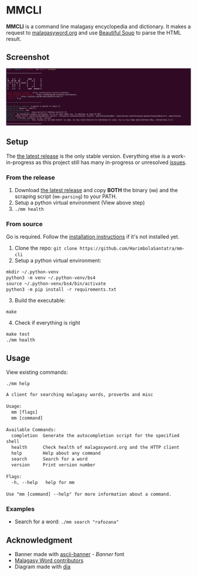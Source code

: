 # MMCLI
**MMCLI** is a command line malagasy encyclopedia and dictionary. It makes a request to [malagasyword.org][1] and use [Beautiful Soup][2] to parse the HTML result.

## Screenshot
![screenshot](screenshot.png)

## Setup

The [the latest release][3] is the only stable version. Everything else is a work-in-progress as this project still has many in-progress or unresolved [issues][4].

### From the release
1. Download [the latest release][3] and copy
**BOTH** the binary (`mm`) and the scraping script (`mm-parsing`) to your
PATH.
2. Setup a python virtual environment (View above step)
3. `./mm health`


### From source
Go is required. Follow the [installation instructions](https://go.dev/doc/install) if it's not installed yet.

1. Clone the repo: `git clone https://github.com/HarimbolaSantatra/mm-cli`
2. Setup a python virtual environment:
```
mkdir ~/.python-venv
python3 -m venv ~/.python-venv/bs4
source ~/.python-venv/bs4/bin/activate
python3 -m pip install -r requirements.txt
```

3. Build the executable:

```
make
```

4. Check if everything is right

```
make test
./mm health
```

## Usage

View existing commands:

    ./mm help

```
A client for searching malagasy words, proverbs and misc

Usage:
  mm [flags]
  mm [command]

Available Commands:
  completion  Generate the autocompletion script for the specified shell
  health      Check health of malagasyword.org and the HTTP client
  help        Help about any command
  search      Search for a word
  version     Print version number

Flags:
  -h, --help   help for mm

Use "mm [command] --help" for more information about a command.
```

### Examples

- Search for a word: `./mm search "rafozana"`

## Acknowledgment
- Banner made with [ascii-banner](https://manytools.org/hacker-tools/ascii-banner/) - *Banner* font
- [Malagasy Word contributors](https://malagasyword.org/bins/contributors)
- Diagram made with [dia](http://dia-installer.de/)

[1]: https://malagasyword.org/bins/homePage
[2]: https://www.crummy.com/software/BeautifulSoup/bs4/doc/
[3]: https://github.com/HarimbolaSantatra/mm-cli/releases/latest
[4]: https://github.com/HarimbolaSantatra/mm-cli/issues
